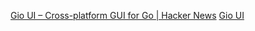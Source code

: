 
[Gio UI – Cross-platform GUI for Go | Hacker News](https://news.ycombinator.com/item?id=40397442)
[Gio UI](https://gioui.org/)
